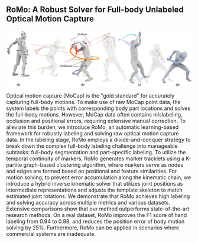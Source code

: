 ## RoMo: A Robust Solver for Full-body Unlabeled Optical Motion Capture

![teaser_compressed](imgs/teaser_compressed.jpg)

Optical motion capture (MoCap) is the "gold standard" for accurately capturing full-body motions. To make use of raw MoCap point data, the system labels the points with corresponding body part locations and solves the full-body motions. However, MoCap data often contains mislabeling, occlusion and positional errors, requiring extensive manual correction. To alleviate this burden, we introduce RoMo, an automatic learning-based framework for robustly labeling and solving raw optical motion capture data. In the labeling stage, RoMo employs a divide-and-conquer strategy to break down the complex full-body labeling challenge into manageable subtasks: full-body segmentation and part-specific labeling. To utilize the temporal continuity of markers, RoMo generates marker tracklets using a K-partite graph-based clustering algorithm, where markers serve as nodes and edges are formed based on positional and feature similarities. For motion solving, to prevent error accumulation along the kinematic chain, we introduce a hybrid inverse kinematic solver that utilizes joint positions as intermediate representations and adjusts the template skeleton to match estimated joint rotations. We demonstrate that RoMo achieves high labeling and solving accuracy across multiple metrics and various datasets. Extensive comparisons show that our method outperforms state-of-the-art research methods. On a real dataset, RoMo improves the F1 score of hand labeling from 0.94 to 0.98, and reduces the position error of body motion solving by 25%. Furthermore, RoMo can be applied in scenarios where commercial systems are inadequate.
